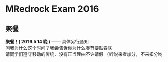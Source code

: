 # MRedrock Exam 2016

## 聚餐

**聚餐！( 2016.5.14 晚 )**    —— 具体另行通知<br/>
问我为什么这个时间？我会告诉你为什么春节要贴春联<br/>
请同学们遵守移动的传统，没有正当理由不许请假 （听说来者加分，不来扣分哟<br/>
